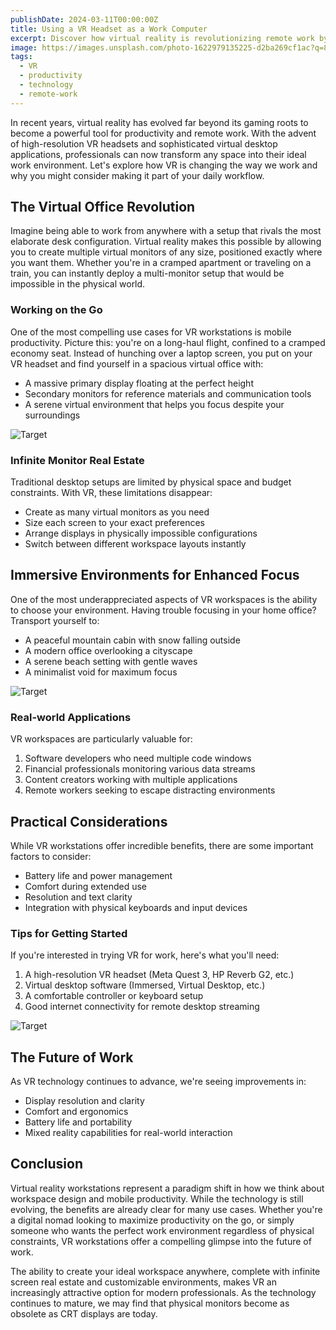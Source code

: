 ```yaml
---
publishDate: 2024-03-11T00:00:00Z
title: Using a VR Headset as a Work Computer
excerpt: Discover how virtual reality is revolutionizing remote work by transforming any space into your ideal office environment, complete with infinite monitors and immersive workspaces.
image: https://images.unsplash.com/photo-1622979135225-d2ba269cf1ac?q=80&w=2070&auto=format&fit=crop&ixlib=rb-4.0.3&ixid=M3wxMjA3fDB8MHxwaG90by1wYWdlfHx8fGVufDB8fHx8fA%3D%3D
tags:
  - VR
  - productivity
  - technology
  - remote-work
---
```


In recent years, virtual reality has evolved far beyond its gaming roots to become a powerful tool for productivity and remote work. With the advent of high-resolution VR headsets and sophisticated virtual desktop applications, professionals can now transform any space into their ideal work environment. Let's explore how VR is changing the way we work and why you might consider making it part of your daily workflow.

## The Virtual Office Revolution

Imagine being able to work from anywhere with a setup that rivals the most elaborate desk configuration. Virtual reality makes this possible by allowing you to create multiple virtual monitors of any size, positioned exactly where you want them. Whether you're in a cramped apartment or traveling on a train, you can instantly deploy a multi-monitor setup that would be impossible in the physical world.

### Working on the Go

One of the most compelling use cases for VR workstations is mobile productivity. Picture this: you're on a long-haul flight, confined to a cramped economy seat. Instead of hunching over a laptop screen, you put on your VR headset and find yourself in a spacious virtual office with:

- A massive primary display floating at the perfect height
- Secondary monitors for reference materials and communication tools
- A serene virtual environment that helps you focus despite your surroundings

![Target](https://images.unsplash.com/photo-1626379953822-baec19c3accd?q=80&w=2070&auto=format&fit=crop&ixlib=rb-4.0.3&ixid=M3wxMjA3fDB8MHxwaG90by1wYWdlfHx8fGVufDB8fHx8fA%3D%3D)

### Infinite Monitor Real Estate

Traditional desktop setups are limited by physical space and budget constraints. With VR, these limitations disappear:

- Create as many virtual monitors as you need
- Size each screen to your exact preferences
- Arrange displays in physically impossible configurations
- Switch between different workspace layouts instantly

## Immersive Environments for Enhanced Focus

One of the most underappreciated aspects of VR workspaces is the ability to choose your environment. Having trouble focusing in your home office? Transport yourself to:

- A peaceful mountain cabin with snow falling outside
- A modern office overlooking a cityscape
- A serene beach setting with gentle waves
- A minimalist void for maximum focus

![Target](http://images.unsplash.com/photo-1633521184087-cba52bd78fd1?q=80&w=1932&auto=format&fit=crop&ixlib=rb-4.0.3&ixid=M3wxMjA3fDB8MHxwaG90by1wYWdlfHx8fGVufDB8fHx8fA%3D%3D)

### Real-world Applications

VR workspaces are particularly valuable for:

1. Software developers who need multiple code windows
2. Financial professionals monitoring various data streams
3. Content creators working with multiple applications
4. Remote workers seeking to escape distracting environments

## Practical Considerations

While VR workstations offer incredible benefits, there are some important factors to consider:

- Battery life and power management
- Comfort during extended use
- Resolution and text clarity
- Integration with physical keyboards and input devices

### Tips for Getting Started

If you're interested in trying VR for work, here's what you'll need:

1. A high-resolution VR headset (Meta Quest 3, HP Reverb G2, etc.)
2. Virtual desktop software (Immersed, Virtual Desktop, etc.)
3. A comfortable controller or keyboard setup
4. Good internet connectivity for remote desktop streaming

![Target](https://plus.unsplash.com/premium_photo-1718198498787-1894d06be7c4?q=80&w=2070&auto=format&fit=crop&ixlib=rb-4.0.3&ixid=M3wxMjA3fDB8MHxwaG90by1wYWdlfHx8fGVufDB8fHx8fA%3D%3D)

## The Future of Work

As VR technology continues to advance, we're seeing improvements in:

- Display resolution and clarity
- Comfort and ergonomics
- Battery life and portability
- Mixed reality capabilities for real-world interaction

## Conclusion

Virtual reality workstations represent a paradigm shift in how we think about workspace design and mobile productivity. While the technology is still evolving, the benefits are already clear for many use cases. Whether you're a digital nomad looking to maximize productivity on the go, or simply someone who wants the perfect work environment regardless of physical constraints, VR workstations offer a compelling glimpse into the future of work.

The ability to create your ideal workspace anywhere, complete with infinite screen real estate and customizable environments, makes VR an increasingly attractive option for modern professionals. As the technology continues to mature, we may find that physical monitors become as obsolete as CRT displays are today. 